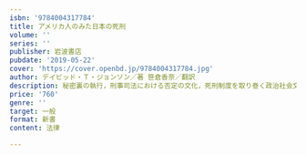 ```yaml
---
isbn: '9784004317784'
title: アメリカ人のみた日本の死刑
volume: ''
series: ''
publisher: 岩波書店
pubdate: '2019-05-22'
cover: 'https://cover.openbd.jp/9784004317784.jpg'
author: デイビッド・Ｔ・ジョンソン／著 笹倉香奈／翻訳
description: 秘密裏の執行，刑事司法における否定の文化，死刑制度を取り巻く政治社会文化を鋭く分析する．
price: '760'
genre: ''
target: 一般
format: 新書
content: 法律

---
```

